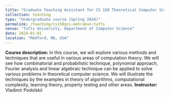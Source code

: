 ```yaml
---
title: "Graduate Teaching Assistant for CS 150 Theoretical Computer Science Toolkit"
collection: teaching
type: "Undergraduate course (Spring 2024)"
permalink: /teaching/cs150qcs-mehraban-tufts
venue: "Tufts University, Department of Computer Science"
date: 2024-01-01
location: "Medford, MA, USA"
---
```

  
**Course description:** In this course, we will explore various methods and techniques that are useful in various areas of computation theory. We will see how combinatorial and probabilistic technique, polynomial approach, Fourier analysis and linear algebraic technique can be applied to solve various problems in theoretical computer science. We will illustrate the techniques by the examples in theory of algorithms, computational complexity, learning theory, property testing and other areas.
**Instructor:** Vladimir Podolskii
